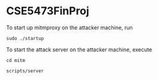# CSE5473FinProj

To start up mitmproxy on the attacker machine, run
```
sudo ./startup
```

To start the attack server on the attacker machine, execute
```
cd mitm

scripts/server
```
